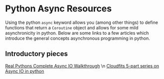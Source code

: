 # Python Async Resources

Using the python `async` keyword allows you (among other things) to define functions that return a `Coroutine` object and allows for some mild asynchronicity in python. Below are some links to a few articles which introduce the general concepts asynchronous programming in python.

## Introductory pieces
[Real Pythons Complete Async IO Walkthrough](https://realpython.com/async-io-python/) \n
[Cloudfits 5-part series on Async IO in python](https://bbc.github.io/cloudfit-public-docs/)
